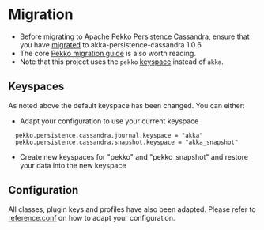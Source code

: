# Migration

* Before migrating to Apache Pekko Persistence Cassandra, ensure that you have [migrated](https://doc.akka.io/docs/akka-persistence-cassandra/1.0.6/migrations.html) to akka-persistence-cassandra 1.0.6
* The core [Pekko migration guide](https://pekko.apache.org/docs/pekko/current/project/migration-guides.html) is also worth reading.
* Note that this project uses the `pekko` [keyspace](https://cassandra.apache.org/doc/latest/cassandra/data_modeling/data_modeling_schema.html) instead of `akka`.

## Keyspaces
As noted above the default keyspace has been changed. 
You can either:

* Adapt your configuration to use your current keyspace

```
  pekko.persistence.cassandra.journal.keyspace = "akka"
  pekko.persistence.cassandra.snapshot.keyspace = "akka_snapshot"
```

* Create new keyspaces for "pekko" and "pekko_snapshot" and restore your data into the new keyspace

## Configuration

All classes, plugin keys and profiles have also been adapted. 
Please refer to [reference.conf](https://github.com/apache/incubator-pekko-persistence-cassandra/blob/main/core/src/main/resources/reference.conf) on how to adapt your configuration.
